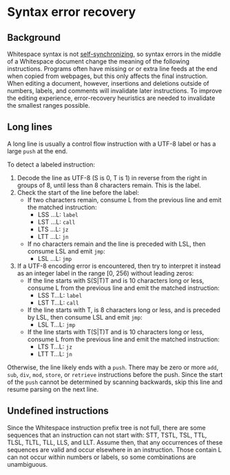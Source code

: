 # Syntax error recovery

## Background

Whitespace syntax is not [self-synchronizing](https://en.wikipedia.org/wiki/Self-synchronizing_code),
so syntax errors in the middle of a Whitespace document change the
meaning of the following instructions. Programs often have missing or
or extra line feeds at the end when copied from webpages, but this only
affects the final instruction. When editing a document, however,
insertions and deletions outside of numbers, labels, and comments will
invalidate later instructions. To improve the editing experience,
error-recovery heuristics are needed to invalidate the smallest ranges
possible.

## Long lines

A long line is usually a control flow instruction with a UTF-8 label or
has a large `push` at the end.

To detect a labeled instruction:

1. Decode the line as UTF-8 (S is 0, T is 1) in reverse from the right
   in groups of 8, until less than 8 characters remain. This is the
   label.
2. Check the start of the line before the label:
   - If two characters remain, consume L from the previous line and emit
     the matched instruction:
     - LSS ...L: `label`
     - LST ...L: `call`
     - LTS ...L: `jz`
     - LTT ...L: `jn`
   - If no characters remain and the line is preceded with LSL, then
     consume LSL and emit `jmp`:
     - LSL ...L: `jmp`
3. If a UTF-8 encoding error is encountered, then try to interpret it
   instead as an integer label in the range [0, 256) without leading
   zeros:
   - If the line starts with S(S|T)T and is 10 characters long or less,
     consume L from the previous line and emit the matched instruction:
     - LSS T...L: `label`
     - LST T...L: `call`
   - If the line starts with T, is 8 characters long or less, and is
     preceded by LSL, then consume LSL and emit `jmp`:
     - LSL T...L: `jmp`
   - If the line starts with T(S|T)T and is 10 characters long or less,
     consume L from the previous line and emit the matched instruction:
     - LTS T...L: `jz`
     - LTT T...L: `jn`

Otherwise, the line likely ends with a `push`. There may be zero or more
`add`, `sub`, `div`, `mod`, `store`, or `retrieve` instructions before
the push. Since the start of the `push` cannot be determined by scanning
backwards, skip this line and resume parsing on the next line.

## Undefined instructions

Since the Whitespace instruction prefix tree is not full, there are some
sequences that an instruction can not start with: STT, TSTL, TSL, TTL,
TLSL, TLTL, TLL, LLS, and LLT. Assume then, that any occurrences of
these sequences are valid and occur elsewhere in an instruction. Those
contain L can not occur within numbers or labels, so some combinations
are unambiguous.
